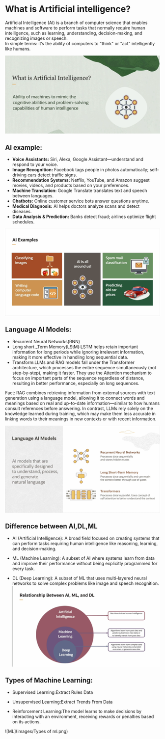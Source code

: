 # What is Artificial intelligence?
Artificial Intelligence (AI) is a branch of computer science that enables machines and software to perform tasks that normally require human intelligence, such as learning, understanding, decision-making, and recognizing images or speech.  
In simple terms: it’s the ability of computers to "think" or "act" intelligently like humans.

![AI Images](images/AI.png)





## AI example:
* **Voice Assistants:** Siri, Alexa, Google Assistant—understand and respond to your voice.
* **Image Recognition:** Facebook tags people in photos automatically; self-driving cars detect traffic signs.
* **Recommendation Systems:** Netflix, YouTube, and Amazon suggest movies, videos, and products based on your preferences.
* **Machine Translation:** Google Translate translates text and speech between languages.
* **Chatbots:** Online customer service bots answer questions anytime.
* **Medical Diagnosis:** AI helps doctors analyze scans and detect diseases.
* **Data Analysis & Prediction:** Banks detect fraud; airlines optimize flight schedules.


![AI](images/example.png)


## Language AI Models:
*  Recurrent Neural Networks(RNN)
*  Long short _Term Memory(LStM):LSTM helps retain important information for long periods while ignoring irrelevant information, making it more effective in handling long sequential data.
* Transform:LLMs and RAG models fall under the Transformer architecture, which processes the entire sequence simultaneously (not step-by-step), making it faster. They use the Attention mechanism to focus on important parts of the sequence regardless of distance, resulting in better performance, especially on long sequences.





Fact:
RAG combines retrieving information from external sources with text generation using a language model, allowing it to connect words and meanings based on real and up-to-date information—similar to how humans consult references before answering.
In contrast, LLMs rely solely on the knowledge learned during training, which may make them less accurate in linking words to their meanings in new contexts or with recent information.

![language MODEL](images/language_model.png)



## Difference between AI,DL,ML
* AI (Artificial Intelligence): A broad field focused on creating systems that can perform tasks requiring human intelligence like reasoning, learning, and decision-making.

* ML (Machine Learning): A subset of AI where systems learn from data and improve their performance without being explicitly programmed for every task.

* DL (Deep Learning): A subset of ML that uses multi-layered neural networks to solve complex problems like image and speech recognition.
![Difference](images/AI,ML,DL.png)


## Types of Machine Learning:

* Supervised Learning:Extract Rules Data

* Unsupervised Learning:Extract Trends From Data

* Reinforcement Learning:The model learns to make decisions by interacting with an environment, receiving rewards or penalties based on its actions.

![ML](images/Types of ml.png)